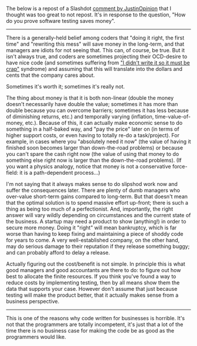 The below is a repost of a Slashdot [comment by JustinOpinion](http://ask.slashdot.org/comments.pl?sid=1932550&cid=34743614) that I thought was too great to not repost. It's in response to the question, "How do you prove software testing saves money".



<hr/>


There is a generally-held belief among coders that "doing it right, the first time" and "rewriting this mess" will save money in the long-term, and that managers are idiots for not seeing that. This can, of course, be true. But it isn't always true, and coders are sometimes projecting their OCD-desire to have nice code (and sometimes suffering from ["I didn't write it so it must be crap"](http://en.wikipedia.org/wiki/Not_Invented_Here) syndrome) and assuming that this will translate into the dollars and cents that the company cares about.

Sometimes it's worth it; sometimes it's really not.

The thing about money is that it is both non-linear (double the money doesn't necessarily have double the value; sometimes it has more than double because you can overcome barriers; sometimes it has less because of diminishing returns, etc.) and temporally varying (inflation, time-value-of-money, etc.). Because of this, it can actually make economic sense to do something in a half-baked way, and "pay the price" later on (in terms of higher support costs, or even having to totally re-do a task/project). For example, in cases where you "absolutely need it now" (the value of having it finished soon becomes larger than down-the-road problems) or because you can't spare the cash right now (the value of using that money to do something else right now is larger than the down-the-road problems). (If you want a physics analogy, notice that money is not a conservative force-field: it is a path-dependent process...)

I'm not saying that it always makes sense to do slipshod work now and suffer the consequences later. There are plenty of dumb managers who over-value short-term gains compared to long-term. But that doesn't mean that the optimal solution is to spend massive effort up-front; there is such a thing as being too much of a perfectionist. And, importantly, the right answer will vary wildly depending on circumstances and the current state of the business. A startup may need a product to show (anything!) in order to secure more money. Doing it "right" will mean bankruptcy, which is far worse than having to keep fixing and maintaining a piece of shoddy code for years to come. A very well-established company, on the other hand, may do serious damage to their reputation if they release something buggy; and can probably afford to delay a release.

Actually figuring out the cost/benefit is not simple. In principle this is what good managers and good accountants are there to do: to figure out how best to allocate the finite resources. If you think you've found a way to reduce costs by implementing testing, then by all means show them the data that supports your case. However don't assume that just because testing will make the product better, that it actually makes sense from a business perspective.

<hr/>

This is one of the reasons why code written for businesses is horrible. It's not that the programmers are totally incompetent, it's just that a lot of the time there is no business case for making the code be as good as the programmers would like.
